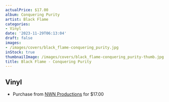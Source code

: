 ```yaml
---
actualPrice: $17.00
album: Conquering Purity
artist: Black Flame
categories:
- Vinyl
date: '2023-11-29T06:13:04'
draft: false
images:
- /images/covers/black_flame-conquering_purity.jpg
inStock: true
thumbnailImage: /images/covers/black_flame-conquering_purity-thumb.jpg
title: Black Flame - Conquering Purity
---
```


## Vinyl
* Purchase from [NWN Productions](http://shop.nwnprod.com/index.php?route=product/product&path=75&product_id=9381&sort=pd.name&order=ASC) for $17.00
